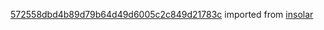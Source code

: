 [572558dbd4b89d79b64d49d6005c2c849d21783c](https://github.com/insolar/insolar/commit/572558dbd4b89d79b64d49d6005c2c849d21783c) imported from [insolar](https://github.com/insolar/insolar)
